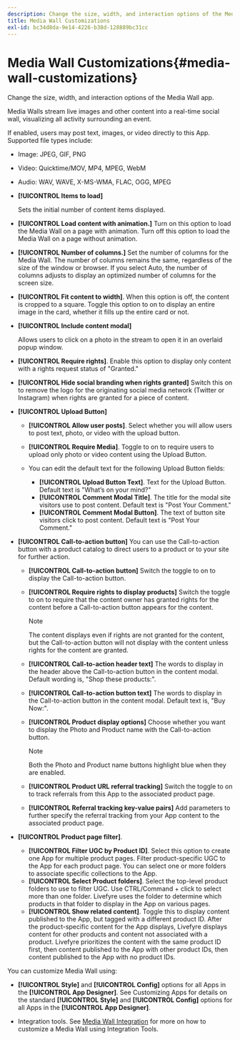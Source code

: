 ```yaml
---
description: Change the size, width, and interaction options of the Media Wall app.
title: Media Wall Customizations
exl-id: bc34d8da-9e14-4226-b38d-128889bc31cc
---
```

# Media Wall Customizations{#media-wall-customizations}

Change the size, width, and interaction options of the Media Wall app.



Media Walls stream live images and other content into a real-time social wall, visualizing all activity surrounding an event.

If enabled, users may post text, images, or video directly to this App. Supported file types include:

* Image: JPEG, GIF, PNG
* Video: Quicktime/MOV, MP4, MPEG, WebM
* Audio: WAV, WAVE, X-MS-WMA, FLAC, OGG, MPEG

* **[!UICONTROL Items to load]**

  Sets the initial number of content items displayed. 

* **[!UICONTROL Load content with animation.]** Turn on this option to load the Media Wall on a page with animation. Turn off this option to load the Media Wall on a page without animation. 
* **[!UICONTROL Number of columns.]** Set the number of columns for the Media Wall. The number of columns remains the same, regardless of the size of the window or browser. If you select Auto, the number of columns adjusts to display an optimized number of columns for the screen size. 
* **[!UICONTROL Fit content to width]**. When this option is off, the content is cropped to a square. Toggle this option to on to display an entire image in the card, whether it fills up the entire card or not. 
* **[!UICONTROL Include content modal]**

  Allows users to click on a photo in the stream to open it in an overlaid popup window. 

* **[!UICONTROL Require rights]**. Enable this option to display only content with a rights request status of "Granted." 
* **[!UICONTROL Hide social branding when rights granted]** Switch this on to remove the logo for the originating social media network (Twitter or Instagram) when rights are granted for a piece of content. 

* **[!UICONTROL Upload Button]**

  * **[!UICONTROL Allow user posts]**. Select whether you will allow users to post text, photo, or video with the upload button. 
  * **[!UICONTROL Require Media]**. Toggle to on to require users to upload only photo or video content using the Upload Button. 
  * You can edit the default text for the following Upload Button fields:

    * **[!UICONTROL Upload Button Text]**. Text for the Upload Button. Default text is "What’s on your mind?" 
    * **[!UICONTROL Comment Modal Title]**. The title for the modal site visitors use to post content. Default text is "Post Your Comment." 
    * **[!UICONTROL Comment Modal Button]**. The text of button site visitors click to post content. Default text is "Post Your Comment."

* **[!UICONTROL Call-to-action button]** You can use the Call-to-action button with a product catalog to direct users to a product or to your site for further action.

  * **[!UICONTROL Call-to-action button]** Switch the toggle to on to display the Call-to-action button. 
  * **[!UICONTROL Require rights to display products]** Switch the toggle to on to require that the content owner has granted rights for the content before a Call-to-action button appears for the content.

    >[!NOTE]
    >
    >The content displays even if rights are not granted for the content, but the Call-to-action button will not display with the content unless rights for the content are granted.

  * **[!UICONTROL Call-to-action header text]** The words to display in the header above the Call-to-action button in the content modal. Default wording is, "Shop these products:". 
  * **[!UICONTROL Call-to-action button text]** The words to display in the Call-to-action button in the content modal. Default text is, "Buy Now:". 
  * **[!UICONTROL Product display options]** Choose whether you want to display the Photo and Product name with the Call-to-action button.

    >[!NOTE]
    >
    >Both the Photo and Product name buttons highlight blue when they are enabled.

  * **[!UICONTROL Product URL referral tracking]** Switch the toggle to on to track referrals from this App to the associated product page. 
  * **[!UICONTROL Referral tracking key-value pairs]** Add parameters to further specify the referral tracking from your App content to the associated product page.

* **[!UICONTROL Product page filter]**.
  * **[!UICONTROL Filter UGC by Product ID]**. Select this option to create one App for multiple product pages. Filter product-specific UGC to the App for each product page. You can select one or more folders to associate specific collections to the App. 
  * **[!UICONTROL Select Product folders]**. Select the top-level product folders to use to filter UGC. Use CTRL/Command + click to select more than one folder. Livefyre uses the folder to determine which products in that folder to display in the App on various pages. 
  * **[!UICONTROL Show related content]**. Toggle this to display content published to the App, but tagged with a different product ID. After the product-specific content for the App displays, Livefyre displays content for other products and content not associated with a product. Livefyre prioritizes the content with the same product ID first, then content published to the App with other product IDs, then content published to the App with no product IDs.

You can customize Media Wall using:

* **[!UICONTROL Style]** and **[!UICONTROL Config]** options for all Apps in the **[!UICONTROL App Designer]**. See Customizing Apps for details on the standard **[!UICONTROL Style]** and **[!UICONTROL Config]** options for all Apps in the **[!UICONTROL App Designer]**. 

* Integration tools. See [Media Wall Integration](/help/implementation/c-app-integrations/c-media-wall-integration.md) for more on how to customize a Media Wall using Integration Tools.
